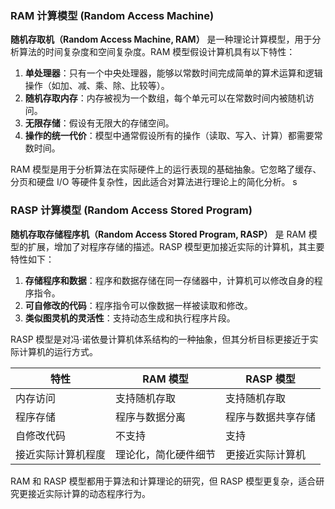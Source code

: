 ### RAM 计算模型 (Random Access Machine)

**随机存取机（Random Access Machine, RAM）** 是一种理论计算模型，用于分析算法的时间复杂度和空间复杂度。RAM 模型假设计算机具有以下特性：

1. **单处理器**：只有一个中央处理器，能够以常数时间完成简单的算术运算和逻辑操作（如加、减、乘、除、比较等）。
2. **随机存取内存**：内存被视为一个数组，每个单元可以在常数时间内被随机访问。
3. **无限存储**：假设有无限大的存储空间。
4. **操作的统一代价**：模型中通常假设所有的操作（读取、写入、计算）都需要常数时间。

RAM 模型是用于分析算法在实际硬件上的运行表现的基础抽象。它忽略了缓存、分页和硬盘 I/O 等硬件复杂性，因此适合对算法进行理论上的简化分析。
s
### RASP 计算模型 (Random Access Stored Program)

**随机存取存储程序机（Random Access Stored Program, RASP）** 是 RAM 模型的扩展，增加了对程序存储的描述。RASP 模型更加接近实际的计算机，其主要特性如下：

1. **存储程序和数据**：程序和数据存储在同一存储器中，计算机可以修改自身的程序指令。
2. **可自修改的代码**：程序指令可以像数据一样被读取和修改。
3. **类似图灵机的灵活性**：支持动态生成和执行程序片段。

RASP 模型是对冯·诺依曼计算机体系结构的一种抽象，但其分析目标更接近于实际计算机的运行方式。

| 特性        | RAM 模型     | RASP 模型   |
| --------- | ---------- | --------- |
| 内存访问      | 支持随机存取     | 支持随机存取    |
| 程序存储      | 程序与数据分离    | 程序与数据共享存储 |
| 自修改代码     | 不支持        | 支持        |
| 接近实际计算机程度 | 理论化，简化硬件细节 | 更接近实际计算机  |

RAM 和 RASP 模型都用于算法和计算理论的研究，但 RASP 模型更复杂，适合研究更接近实际计算的动态程序行为。
